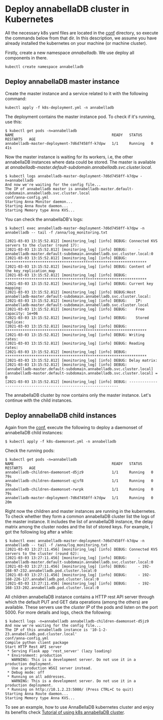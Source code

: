 # Deploy annabellaDB cluster in Kubernetes

All the necessary k8s yaml files are located in the [conf](https://github.com/hsnlab/annabellaDB/blob/master/conf)  directory, so execute the commands below from that dir. In this description, we assume you have already installed the kubernetes on your machine (or machine cluster).

Firstly, create a new namespace *annabelladb*. We use deploy all components in there.
```
kubectl create namespace annabelladb
```

## Deploy annabellaDB master instance

Create the master instance and a service related to it with the following command:
```
kubectl apply -f k8s-deployment.yml -n annabelladb
```
The deployment contains the master instance pod. To check if it's running, use this:
```
$ kubectl get pods -n=annabelladb
NAME                                             READY   STATUS    RESTARTS   AGE
annabelladb-master-deployment-7d6d7458ff-k7dpw   1/1     Running   0          41s
```
Now the master instance is waiting for its workers, i.e, the other annabellaDB instances where data could be stored. The master is available at *annabelladb-master.default-subdomain.annabelladb.svc.cluster.local*.
```
$ kubectl logs annabelladb-master-deployment-7d6d7458ff-k7dpw -n=annabelladb
And now we're waiting for the config file...
The IP of annabelladb master is annabelladb-master.default-subdomain.annabelladb.svc.cluster.local
conf/anna-config.yml
Starting Anna Monitor daemon...
Starting Anna Route daemon...
Starting Memory type Anna KVS...

```


You can check the annabellaDB's logs:
```
$ kubectl exec annabelladb-master-deployment-7d6d7458ff-k7dpw -n annabelladb -- tail -f /anna/log_monitoring.txt

[2021-03-03 13:15:52.812] [monitoring_log] [info] DEBUG: Connected KVS servers to the cluster (round 17):
[2021-03-03 13:15:52.812] [monitoring_log] [info] DEBUG:	 - annabelladb-master.default-subdomain.annabelladb.svc.cluster.local:0
[2021-03-03 13:15:52.812] [monitoring_log] [info] DEBUG: *****************************************************************
[2021-03-03 13:15:52.812] [monitoring_log] [info] DEBUG: Content of the key_replication_map
[2021-03-03 13:15:52.812] [monitoring_log] [info] DEBUG: *****************************************************************
[2021-03-03 13:15:52.812] [monitoring_log] [info] DEBUG: Current key mapping:
[2021-03-03 13:15:52.812] [monitoring_log] [info] DEBUG:Host annabelladb-master.default-subdomain.annabelladb.svc.cluster.local:
[2021-03-03 13:15:52.812] [monitoring_log] [info] DEBUG:	IP: annabelladb-master.default-subdomain.annabelladb.svc.cluster.local
[2021-03-03 13:15:52.812] [monitoring_log] [info] DEBUG:	Free capacity: 1e+06
[2021-03-03 13:15:52.812] [monitoring_log] [info] DEBUG:	Stored replicas:
[2021-03-03 13:15:52.812] [monitoring_log] [info] DEBUG: *****************************************************************
[2021-03-03 13:15:52.812] [monitoring_log] [info] DEBUG: Writing rates:
[2021-03-03 13:15:52.812] [monitoring_log] [info] DEBUG: Reading rates:
[2021-03-03 13:15:52.812] [monitoring_log] [info] DEBUG: *****************************************************************
[2021-03-03 13:15:52.812] [monitoring_log] [info] DEBUG: Delay matrix:
[2021-03-03 13:15:52.812] [monitoring_log] [info] DEBUG:	 [annabelladb-master.default-subdomain.annabelladb.svc.cluster.local][annabelladb-master.default-subdomain.annabelladb.svc.cluster.local] = 0
[2021-03-03 13:15:52.812] [monitoring_log] [info] DEBUG: -----------------------------------------------------------------
```

The annabellaDB cluster by now contains only the master instance. Let's continue with the child instances.

## Deploy annabellaDB child instances

Again from the [conf](https://github.com/hsnlab/annabellaDB/blob/master/conf), execute the following to deploy a daemonset of annabellaDB child instances:
```
$ kubectl apply -f k8s-daemonset.yml -n annabelladb
```
Check the running pods:
```
$ kubectl get pods -n=annabelladb
NAME                                             READY   STATUS    RESTARTS   AGE
annabelladb-children-daemonset-d5jz9             1/1     Running   0          79s
annabelladb-children-daemonset-qjsf8             1/1     Running   0          79s
annabelladb-children-daemonset-rwrpk             1/1     Running   0          79s
annabelladb-master-deployment-7d6d7458ff-k7dpw   1/1     Running   0          20m
```

Right now the children and master instances are running in the kubernetes.  To check whether they form a common annabellaDB cluster list the logs of the master instance. It includes the list of annabellaDB instance, the delay matrix among the cluster nodes and the list of stored keys. For example, I got the following log after a while:
```
$ kubectl exec annabelladb-master-deployment-7d6d7458ff-k7dpw -n annabelladb -- tail -f /anna/log_monitoring.txt
[2021-03-03 13:27:11.456] [monitoring_log] [info] DEBUG: Connected KVS servers to the cluster (round 62):
[2021-03-03 13:27:11.456] [monitoring_log] [info] DEBUG:	 - annabelladb-master.default-subdomain.annabelladb.svc.cluster.local:0
[2021-03-03 13:27:11.456] [monitoring_log] [info] DEBUG:	 - 192-168-97-232.annabelladb.pod.cluster.local:0
[2021-03-03 13:27:11.456] [monitoring_log] [info] DEBUG:	 - 192-168-226-127.annabelladb.pod.cluster.local:0
[2021-03-03 13:27:11.456] [monitoring_log] [info] DEBUG:	 - 192-168-133-202.annabelladb.pod.cluster.local:0
```

All children annabellaDB instance contains a HTTP rest API server through which the default PUT and GET data operations (among the others) are available. These servers use the *cluster IP* of the pods and listen on the port 5000. For more details and logs, check the following:

```
$ kubectl logs -n=annabelladb annabelladb-children-daemonset-d5jz9
And now we're waiting for the config file...
The IP of this annabelladb instance is '10-1-2-23.annabelladb.pod.cluster.local'
conf/anna-config.yml
Compile python client package
Start HTTP Rest API server
 * Serving Flask app 'rest_server' (lazy loading)
 * Environment: production
   WARNING: This is a development server. Do not use it in a production deployment.
   Use a production WSGI server instead.
 * Debug mode: off
 * Running on all addresses.
   WARNING: This is a development server. Do not use it in a production deployment.
 * Running on http://10.1.2.23:5000/ (Press CTRL+C to quit)
Starting Anna Route daemon...
Starting Memory type Anna KVS...
```

To see an example, how to use AnnaBellaDB kubernetes cluster and enjoy its benefits check [Tutorial of using k8s annabellaDB cluster](https://github.com/hsnlab/annabellaDB/tree/master/docs/tutorial_using_k8s_abdb_cluster.md).
